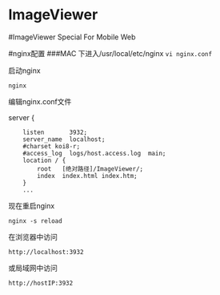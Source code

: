 # ImageViewer

#ImageViewer Special For Mobile Web

#nginx配置
###MAC 下进入/usr/local/etc/nginx
`vi nginx.conf`

启动nginx

`nginx`

编辑nginx.conf文件

server {

		listen       3932;
		server_name  localhost;
        #charset koi8-r;
        #access_log  logs/host.access.log  main;
        location / {
            root   [绝对路径]/ImageViewer/;
            index  index.html index.htm;
      	}
      	...

现在重启nginx

`nginx -s reload`

在浏览器中访问

`http://localhost:3932`

或局域网中访问

`http://hostIP:3932`
